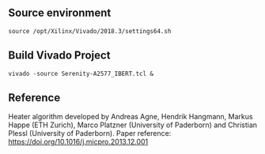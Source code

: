 ## Source environment

`source /opt/Xilinx/Vivado/2018.3/settings64.sh `

## Build Vivado Project

`vivado -source Serenity-A2577_IBERT.tcl &`


## Reference

Heater algorithm developed by Andreas Agne, Hendrik Hangmann, Markus Happe (ETH Zurich), Marco Platzner (University of Paderborn) and Christian Plessl (University of Paderborn). Paper reference: https://doi.org/10.1016/j.micpro.2013.12.001
